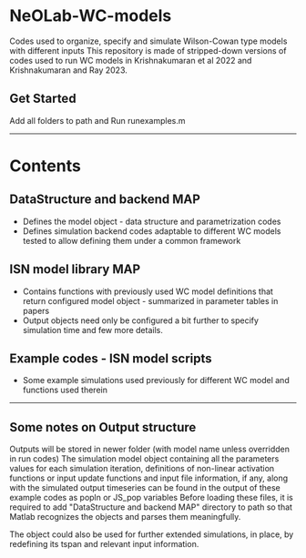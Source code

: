 # NeOLab-WC-models
Codes used to organize, specify and simulate Wilson-Cowan type models with different inputs
This repository is made of stripped-down versions of codes used to run WC models in Krishnakumaran et al 2022 and Krishnakumaran and Ray 2023.

## Get Started
Add all folders to path and Run runexamples.m

----------------------------------------------------------------------------------
# Contents

## DataStructure and backend MAP
- Defines the model object - data structure and parametrization codes
- Defines simulation backend codes adaptable to different WC models tested to allow defining them under a common framework

## ISN model library MAP
- Contains functions with previously used WC model definitions that return configured model object - summarized in parameter tables in papers
- Output objects need only be configured a bit further to specify simulation time and few more details.

## Example codes - ISN model scripts
- Some example simulations used previously for different WC model and functions used therein

-----------------------------------------------------------------------------------
## Some notes on Output structure

Outputs will be stored in newer folder (with model name unless overridden in run codes)
The simulation model object containing all the parameters values for each simulation iteration, definitions of non-linear activation functions or input update functions and input file information, if any, along with the simulated output timeseries can be found in the output of these example codes as popln or JS_pop variables
Before loading these files, it is required to add "DataStructure and backend MAP" directory to path so that Matlab recognizes the objects and parses them meaningfully.

The object could also be used for further extended simulations, in place, by redefining its tspan and relevant input information.




